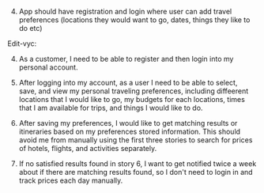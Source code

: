 4. App should have registration and login where user can add travel preferences (locations they would want to go, dates, things they like to do etc)

Edit-vyc: 

4. As a customer, I need to be able to register and then login into my personal account.

5. After logging into my account, as a user I need to be able to select, save, and view my personal traveling preferences, including diffeerent locations that I would like to go, my budgets for each locations, times that I am available for trips, and things I would like to do.

6. After saving my preferences, I would like to get matching results or itineraries based on my preferences stored information. This should avoid me from manually using the first three stories to search for prices of hotels, flights, and activities separately.

7. If no satisfied results found in story 6, I want to get notified twice a week about if there are matching results found, so I don't need to login in and track prices each day manually.

